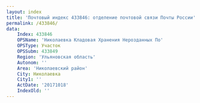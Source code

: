 ```yaml
---
layout: index
title: 'Почтовый индекс 433846: отделение почтовой связи Почты России'
permalink: /433846/
data:
    Index: 433846
    OPSName: 'Николаевка Кладовая Хранения Нерозданных По'
    OPSType: Участок
    OPSSubm: 433849
    Region: 'Ульяновская область'
    Autonom: ''
    Area: 'Николаевский район'
    City: Николаевка
    City1: ''
    ActDate: '20171018'
    IndexOld: ''
---
```

